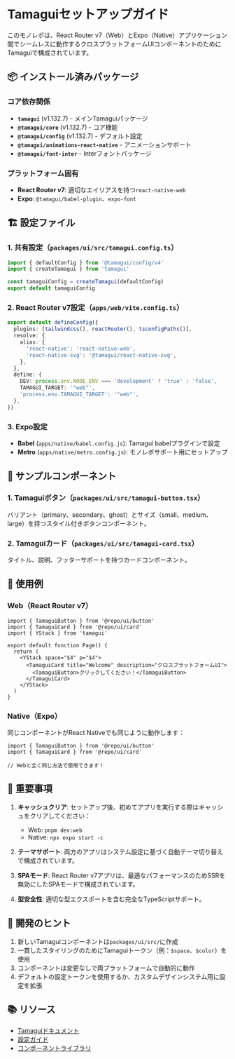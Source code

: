 # Tamaguiセットアップガイド

このモノレポは、React Router v7（Web）とExpo（Native）アプリケーション間でシームレスに動作するクロスプラットフォームUIコンポーネントのためにTamaguiで構成されています。

## 📦 インストール済みパッケージ

### コア依存関係
- **`tamagui`** (v1.132.7) - メインTamaguiパッケージ
- **`@tamagui/core`** (v1.132.7) - コア機能
- **`@tamagui/config`** (v1.132.7) - デフォルト設定
- **`@tamagui/animations-react-native`** - アニメーションサポート
- **`@tamagui/font-inter`** - Interフォントパッケージ

### プラットフォーム固有
- **React Router v7**: 適切なエイリアスを持つ`react-native-web`
- **Expo**: `@tamagui/babel-plugin`、`expo-font`

## 🏗️ 設定ファイル

### 1. 共有設定（`packages/ui/src/tamagui.config.ts`）
```typescript
import { defaultConfig } from '@tamagui/config/v4'
import { createTamagui } from 'tamagui'

const tamaguiConfig = createTamagui(defaultConfig)
export default tamaguiConfig
```

### 2. React Router v7設定（`apps/web/vite.config.ts`）
```typescript
export default defineConfig({
  plugins: [tailwindcss(), reactRouter(), tsconfigPaths()],
  resolve: {
    alias: {
      'react-native': 'react-native-web',
      'react-native-svg': '@tamagui/react-native-svg',
    },
  },
  define: {
    DEV: process.env.NODE_ENV === 'development' ? 'true' : 'false',
    TAMAGUI_TARGET: '"web"',
    'process.env.TAMAGUI_TARGET': '"web"',
  },
})
```

### 3. Expo設定
- **Babel** (`apps/native/babel.config.js`): Tamagui babelプラグインで設定
- **Metro** (`apps/native/metro.config.js`): モノレポサポート用にセットアップ

## 🎨 サンプルコンポーネント

### 1. Tamaguiボタン（`packages/ui/src/tamagui-button.tsx`）
バリアント（primary、secondary、ghost）とサイズ（small、medium、large）を持つスタイル付きボタンコンポーネント。

### 2. Tamaguiカード（`packages/ui/src/tamagui-card.tsx`）
タイトル、説明、フッターサポートを持つカードコンポーネント。

## 🚀 使用例

### Web（React Router v7）
```tsx
import { TamaguiButton } from '@repo/ui/button'
import { TamaguiCard } from '@repo/ui/card'
import { YStack } from 'tamagui'

export default function Page() {
  return (
    <YStack space="$4" p="$4">
      <TamaguiCard title="Welcome" description="クロスプラットフォームUI">
        <TamaguiButton>クリックしてください！</TamaguiButton>
      </TamaguiCard>
    </YStack>
  )
}
```

### Native（Expo）
同じコンポーネントがReact Nativeでも同じように動作します：
```tsx
import { TamaguiButton } from '@repo/ui/button'
import { TamaguiCard } from '@repo/ui/card'

// Webと全く同じ方法で使用できます！
```

## 📝 重要事項

1. **キャッシュクリア**: セットアップ後、初めてアプリを実行する際はキャッシュをクリアしてください：
   - Web: `pnpm dev:web`
   - Native: `npx expo start -c`

2. **テーマサポート**: 両方のアプリはシステム設定に基づく自動テーマ切り替えで構成されています。

3. **SPAモード**: React Router v7アプリは、最適なパフォーマンスのためSSRを無効にしたSPAモードで構成されています。

4. **型安全性**: 適切な型エクスポートを含む完全なTypeScriptサポート。

## 🔧 開発のヒント

1. 新しいTamaguiコンポーネントは`packages/ui/src/`に作成
2. 一貫したスタイリングのためにTamaguiトークン（例：`$space`、`$color`）を使用
3. コンポーネントは変更なしで両プラットフォームで自動的に動作
4. デフォルトの設定トークンを使用するか、カスタムデザインシステム用に設定を拡張

## 📚 リソース

- [Tamaguiドキュメント](https://tamagui.dev)
- [設定ガイド](https://tamagui.dev/docs/core/configuration)
- [コンポーネントライブラリ](https://tamagui.dev/ui/intro)